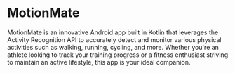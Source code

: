 # MotionMate

MotionMate is an innovative Android app built in Kotlin that leverages the Activity Recognition API to accurately detect and monitor various physical activities such as walking, running, cycling, and more. Whether you're an athlete looking to track your training progress or a fitness enthusiast striving to maintain an active lifestyle, this app is your ideal companion.
